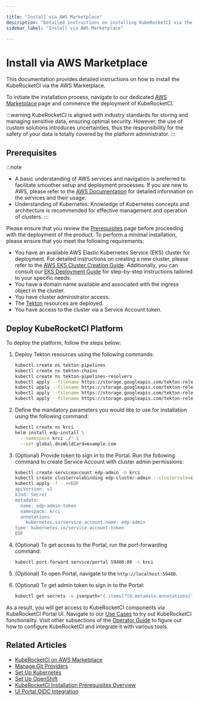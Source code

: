 ```yaml
---

title: "Install via AWS Marketplace"
description: "Detailed instructions on installing KubeRocketCI via the AWS Marketplace, including prerequisites, deployment steps, and optional Portal access configurations."
sidebar_label: "Install via AWS Marketplace"

---
```

<!-- markdownlint-disable MD025 -->

# Install via AWS Marketplace

<head>
  <link rel="canonical" href="https://docs.kuberocketci.io/docs/operator-guide/aws-marketplace-install" />
</head>

This documentation provides detailed instructions on how to install the KubeRocketCI via the AWS Marketplace.

To initiate the installation process, navigate to our dedicated [AWS Marketplace](https://aws.amazon.com/marketplace/pp/prodview-u7xcz6pvwwwoa#pdp-overview) page and commence the deployment of KubeRocketCI.

:::warning
  KubeRocketCI is aligned with industry standards for storing and managing sensitive data, ensuring optimal security. However, the use of custom solutions introduces uncertainties, thus the responsibility for the safety of your data is totally covered by the platform administrator.
:::

## Prerequisites

:::note
  * A basic understanding of AWS services and navigation is preferred to facilitate smoother setup and deployment processes. If you are new to AWS, please refer to the [AWS Documentation](https://docs.aws.amazon.com/index.html) for detailed information on the services and their usage.
  * Understanding of Kubernetes: Knowledge of Kubernetes concepts and architecture is recommended for effective management and operation of clusters.
:::

Please ensure that you review the [Prerequisites](prerequisites.md) page before proceeding with the deployment of the product. To perform a minimal installation, please ensure that you meet the following requirements:

* You have an available AWS Elastic Kubernetes Service (EKS) cluster for deployment. For detailed instructions on creating a new cluster, please refer to the [AWS EKS Cluster Creation Guide](https://docs.aws.amazon.com/eks/latest/userguide/create-cluster.html). Additionally, you can consult our [EKS Deployment Guide](deploy-aws-eks.md) for step-by-step instructions tailored to your specific needs.
* You have a domain name available and associated with the ingress object in the cluster.
* You have cluster administrator access.
* The [Tekton](install-tekton.md) resources are deployed.
* You have access to the cluster via a Service Account token.

## Deploy KubeRocketCI Platform

To deploy the platform, follow the steps below:

1. Deploy Tekton resources using the following commands:

    ```bash
    kubectl create ns tekton-pipelines
    kubectl create ns tekton-chains
    kubectl create ns tekton-pipelines-resolvers
    kubectl apply --filename https://storage.googleapis.com/tekton-releases/triggers/latest/release.yaml
    kubectl apply --filename https://storage.googleapis.com/tekton-releases/triggers/latest/interceptors.yaml
    kubectl apply --filename https://storage.googleapis.com/tekton-releases/pipeline/latest/release.yaml
    kubectl apply --filename https://storage.googleapis.com/tekton-releases/chains/latest/release.yaml
    ```

2. Define the mandatory parameters you would like to use for installation using the following command:

    ```bash
    kubectl create ns krci
    helm install edp-install \
      --namespace krci ./* \
      --set global.dnsWildCard=example.com
    ```

3. (Optional) Provide token to sign in to the Portal. Run the following command to create Service Account with cluster admin permissions:

    ```bash
    kubectl create serviceaccount edp-admin -n krci
    kubectl create clusterrolebinding edp-cluster-admin --clusterrole=cluster-admin --serviceaccount=krci:edp-admin
    kubectl apply -f - <<EOF
    apiVersion: v1
    kind: Secret
    metadata:
      name: edp-admin-token
      namespace: krci
      annotations:
        kubernetes.io/service-account.name: edp-admin
    type: kubernetes.io/service-account-token
    EOF
    ```

4. (Optional) To get access to the Portal, run the port-forwarding command:

    ```bash
    kubectl port-forward service/portal 59480:80 -n krci
    ```

5. (Optional) To open Portal, navigate to the `http://localhost:59480`.

6. (Optional) To get admin token to sign in to the Portal:

    ```bash
    kubectl get secrets -o jsonpath="{.items[?(@.metadata.annotations['kubernetes\.io/service-account\.name']=='edp-admin')].data.token}" -n krci|base64 --decode; echo
    ```

As a result, you will get access to KubeRocketCI components via KubeRocketCI Portal UI. Navigate to our [Use Cases](../use-cases/index.md) to try out KubeRocketCI functionality. Visit other subsections of the [Operator Guide](../operator-guide/index.md) to figure out how to configure KubeRocketCI and integrate it with various tools.

## Related Articles

* [KubeRocketCI on AWS Marketplace](https://aws.amazon.com/marketplace/pp/prodview-u7xcz6pvwwwoa#pdp-overview)
* [Manage Git Providers](../user-guide/add-git-server.md)
* [Set Up Kubernetes](kubernetes-cluster-settings.md)
* [Set Up OpenShift](openshift-cluster-settings.md)
* [KubeRocketCI Installation Prerequisites Overview](prerequisites.md)
* [UI Portal OIDC Integration](auth/ui-portal-oidc.md)
